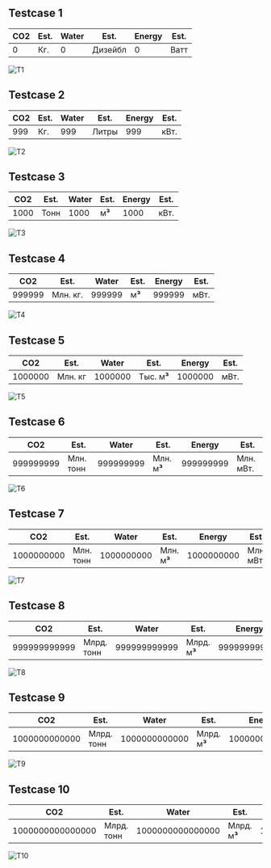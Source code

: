 ## Testcase 1
|CO2|Est.|Water|Est.|Energy|Est.|
|--|--|--|--|--|--|
|0|Кг.|0|Дизейбл|0|Ватт|

![T1](https://github.com/k4dms/avitoqa/blob/main/second/output/Testcase1.png)
## Testcase 2
|CO2|Est.|Water|Est.|Energy|Est.|
|--|--|--|--|--|--|
|999|Кг.|999|Литры|999|кВт.|

![T2](https://github.com/k4dms/avitoqa/blob/main/second/output/Testcase2.png)
## Testcase 3
|CO2|Est.|Water|Est.|Energy|Est.|
|--|--|--|--|--|--|
|1000|Тонн|1000|м**³**|1000|кВт.|

![T3](https://github.com/k4dms/avitoqa/blob/main/second/output/Testcase3.png)
## Testcase 4
|CO2|Est.|Water|Est.|Energy|Est.|
|--|--|--|--|--|--|
|999999|Млн. кг.|999999|м**³**|999999|мВт.|

![T4](https://github.com/k4dms/avitoqa/blob/main/second/output/Testcase4.png)
## Testcase 5
|CO2|Est.|Water|Est.|Energy|Est.|
|--|--|--|--|--|--|
|1000000|Млн. кг|1000000|Тыс. м**³**|1000000|мВт.|

![T5](https://github.com/k4dms/avitoqa/blob/main/second/output/Testcase5.png)
## Testcase 6
|CO2|Est.|Water|Est.|Energy|Est.|
|--|--|--|--|--|--|
|999999999|Млн. тонн|999999999|Млн. м**³**|999999999|Млн. мВт.|

![T6](https://github.com/k4dms/avitoqa/blob/main/second/output/Testcase6.png)
## Testcase 7
|CO2|Est.|Water|Est.|Energy|Est.|
|--|--|--|--|--|--|
|1000000000|Млн. тонн|1000000000|Млн. м**³**|1000000000|Млн. мВт.|

![T7](https://github.com/k4dms/avitoqa/blob/main/second/output/Testcase7.png)
## Testcase 8
|CO2|Est.|Water|Est.|Energy|Est.|
|--|--|--|--|--|--|
|999999999999|Млрд. тонн|999999999999|Млрд. м**³**|999999999999|Млрд. мВт.|

![T8](https://github.com/k4dms/avitoqa/blob/main/second/output/Testcase8.png)
## Testcase 9
|CO2|Est.|Water|Est.|Energy|Est.|
|--|--|--|--|--|--|
|1000000000000|Млрд. тонн|1000000000000|Млрд. м**³**|1000000000000|Млрд мВт.|

![T9](https://github.com/k4dms/avitoqa/blob/main/second/output/Testcase9.png)
## Testcase 10
|CO2|Est.|Water|Est.|Energy|Est.|
|--|--|--|--|--|--|
|1000000000000000|Млрд. тонн|1000000000000000|Млрд. м**³**|1000000000000000|Млрд мВт.|

![T10](https://github.com/k4dms/avitoqa/blob/main/second/output/Testcase10.png)
